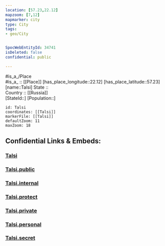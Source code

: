```yaml
---
location: [57.23,22.12] 
mapzoom: [7,12] 
mapmarker: city 
type: City
tags:
- geo/City


SpocWebEntityId: 34741
isDeleted: false
confidential: public

---
```

#is_a_/Place  
#is_a_ :: [[Place]] 
[has_place_longitude::22.12] 
[has_place_latitude::57.23] 
[name::Talsi] 
State ::  
Country :: [[Russia]]  
[StateId::] 
[Population::] 



```leaflet
id: Talsi
coordinates: [[Talsi]] 
markerFile: [[Talsi]] 
defaultZoom: 11 
maxZoom: 18
```


## Confidential Links & Embeds: 

### [Talsi](/_Standards/Earth/Continent/Europe/Europe~North/Latvia/Regions~Latvia/Kurzeme/counties~Kurzeme/Ventspils/City/Talsi.md) 

### [Talsi.public](/_public/Earth/Continent/Europe/Europe~North/Latvia/Regions~Latvia/Kurzeme/counties~Kurzeme/Ventspils/City/Talsi.public.md) 

### [Talsi.internal](/_internal/Earth/Continent/Europe/Europe~North/Latvia/Regions~Latvia/Kurzeme/counties~Kurzeme/Ventspils/City/Talsi.internal.md) 

### [Talsi.protect](/_protect/Earth/Continent/Europe/Europe~North/Latvia/Regions~Latvia/Kurzeme/counties~Kurzeme/Ventspils/City/Talsi.protect.md) 

### [Talsi.private](/_private/Earth/Continent/Europe/Europe~North/Latvia/Regions~Latvia/Kurzeme/counties~Kurzeme/Ventspils/City/Talsi.private.md) 

### [Talsi.personal](/_personal/Earth/Continent/Europe/Europe~North/Latvia/Regions~Latvia/Kurzeme/counties~Kurzeme/Ventspils/City/Talsi.personal.md) 

### [Talsi.secret](/_secret/Earth/Continent/Europe/Europe~North/Latvia/Regions~Latvia/Kurzeme/counties~Kurzeme/Ventspils/City/Talsi.secret.md)

